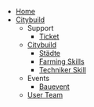 * [Home](index.md)
* [Citybuild](server/citybuild.md)
    * Support
        * [Ticket](team/ticket.md)
    * [Citybuild](server/citybuild.md)
        * [Städte](towns/towns.md)
        * [Farming Skills](server/citybuild_skills.md)
        * [Techniker Skill](server/citybuild_techniker.md)
    * Events
        * [Bauevent](events/bauevent.md)
    * [User Team](team/mitglieder.md)
